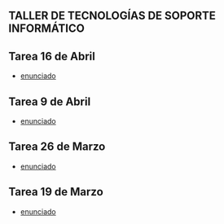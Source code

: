 ## TALLER DE TECNOLOGÍAS DE SOPORTE INFORMÁTICO


## Tarea 16 de Abril
- [enunciado](https://github.com/materiasipm/materiasipm.github.io/blob/master/taller5to/enunciado16deAbril.txt)

## Tarea 9 de Abril
- [enunciado](https://github.com/materiasipm/materiasipm.github.io/blob/master/taller5to/enunciado9deAbril.txt)

## Tarea 26 de Marzo
- [enunciado](https://github.com/materiasipm/materiasipm.github.io/blob/master/taller5to/enunciado26deMarzo.txt)

## Tarea 19 de Marzo
- [enunciado](https://github.com/materiasipm/materiasipm.github.io/blob/master/taller5to/enunciado19deMarzo.txt)
